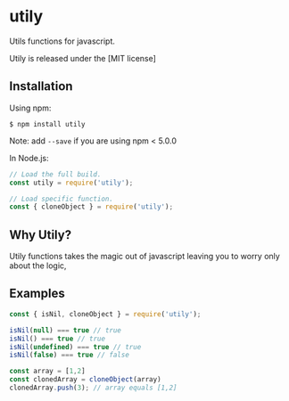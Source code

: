 # utily

Utils functions for javascript.


Utily is released under the [MIT license]<br>

## Installation

Using npm:
```shell
$ npm install utily
```
Note: add `--save` if you are using npm < 5.0.0

In Node.js:
```js
// Load the full build.
const utily = require('utily');

// Load specific function.
const { cloneObject } = require('utily');
```

## Why Utily?

Utily functions takes the magic out of javascript leaving you to worry only about the logic,<br>

## Examples
```js
const { isNil, cloneObject } = require('utily');

isNil(null) === true // true
isNil() === true // true
isNil(undefined) === true // true
isNil(false) === true // false

const array = [1,2]
const clonedArray = cloneObject(array)
clonedArray.push(3); // array equals [1,2]
```